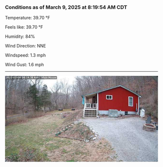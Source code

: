 ### Conditions as of March 9, 2025 at 8:19:54 AM CDT 

Temperature: 39.70 &deg;F

Feels like: 39.70 &deg;F

Humidity: 84%

Wind Direction: NNE

Windspeed: 1.3 mph

Wind Gust: 1.6 mph

---

<img src="./images/latest.jpeg"/>

